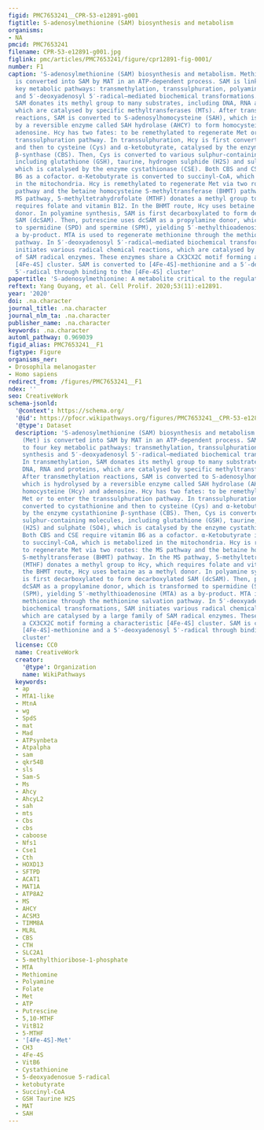 ```yaml
---
figid: PMC7653241__CPR-53-e12891-g001
figtitle: S‐adenosylmethionine (SAM) biosynthesis and metabolism
organisms:
- NA
pmcid: PMC7653241
filename: CPR-53-e12891-g001.jpg
figlink: pmc/articles/PMC7653241/figure/cpr12891-fig-0001/
number: F1
caption: 'S‐adenosylmethionine (SAM) biosynthesis and metabolism. Methionine (Met)
  is converted into SAM by MAT in an ATP‐dependent process. SAM is linked to four
  key metabolic pathways: transmethylation, transsulphuration, polyamine synthesis
  and 5′‐deoxyadenosyl 5′‐radical–mediated biochemical transformations. In transmethylation,
  SAM donates its methyl group to many substrates, including DNA, RNA and proteins,
  which are catalysed by specific methyltransferases (MTs). After transmethylation
  reactions, SAM is converted to S‐adenosylhomocysteine (SAH), which is hydrolysed
  by a reversible enzyme called SAH hydrolase (AHCY) to form homocysteine (Hcy) and
  adenosine. Hcy has two fates: to be remethylated to regenerate Met or to enter the
  transsulphuration pathway. In transsulphuration, Hcy is first converted to cystathionine
  and then to cysteine (Cys) and α‐ketobutyrate, catalysed by the enzyme cystathionine
  β‐synthase (CBS). Then, Cys is converted to various sulphur‐containing molecules,
  including glutathione (GSH), taurine, hydrogen sulphide (H2S) and sulphate (SO4),
  which is catalysed by the enzyme cystathionase (CSE). Both CBS and CSE require vitamin
  B6 as a cofactor. α‐Ketobutyrate is converted to succinyl‐CoA, which is metabolized
  in the mitochondria. Hcy is remethylated to regenerate Met via two routes: the MS
  pathway and the betaine homocysteine S‐methyltransferase (BHMT) pathway. In the
  MS pathway, 5‐methyltetrahydrofolate (MTHF) donates a methyl group to Hcy, which
  requires folate and vitamin B12. In the BHMT route, Hcy uses betaine as a methyl
  donor. In polyamine synthesis, SAM is first decarboxylated to form decarboxylated
  SAM (dcSAM). Then, putrescine uses dcSAM as a propylamine donor, which is transformed
  to spermidine (SPD) and spermine (SPM), yielding 5′‐methylthioadenosine (MTA) as
  a by‐product. MTA is used to regenerate methionine through the methionine salvation
  pathway. In 5′‐deoxyadenosyl 5′‐radical–mediated biochemical transformations, SAM
  initiates various radical chemical reactions, which are catalysed by a large family
  of SAM radical enzymes. These enzymes share a CX3CX2C motif forming a characteristic
  [4Fe‐4S] cluster. SAM is converted to [4Fe‐4S]‐methionine and a 5′‐deoxyadenosyl
  5′‐radical through binding to the [4Fe‐4S] cluster'
papertitle: 'S‐adenosylmethionine: A metabolite critical to the regulation of autophagy.'
reftext: Yang Ouyang, et al. Cell Prolif. 2020;53(11):e12891.
year: '2020'
doi: .na.character
journal_title: .na.character
journal_nlm_ta: .na.character
publisher_name: .na.character
keywords: .na.character
automl_pathway: 0.969039
figid_alias: PMC7653241__F1
figtype: Figure
organisms_ner:
- Drosophila melanogaster
- Homo sapiens
redirect_from: /figures/PMC7653241__F1
ndex: ''
seo: CreativeWork
schema-jsonld:
  '@context': https://schema.org/
  '@id': https://pfocr.wikipathways.org/figures/PMC7653241__CPR-53-e12891-g001.html
  '@type': Dataset
  description: 'S‐adenosylmethionine (SAM) biosynthesis and metabolism. Methionine
    (Met) is converted into SAM by MAT in an ATP‐dependent process. SAM is linked
    to four key metabolic pathways: transmethylation, transsulphuration, polyamine
    synthesis and 5′‐deoxyadenosyl 5′‐radical–mediated biochemical transformations.
    In transmethylation, SAM donates its methyl group to many substrates, including
    DNA, RNA and proteins, which are catalysed by specific methyltransferases (MTs).
    After transmethylation reactions, SAM is converted to S‐adenosylhomocysteine (SAH),
    which is hydrolysed by a reversible enzyme called SAH hydrolase (AHCY) to form
    homocysteine (Hcy) and adenosine. Hcy has two fates: to be remethylated to regenerate
    Met or to enter the transsulphuration pathway. In transsulphuration, Hcy is first
    converted to cystathionine and then to cysteine (Cys) and α‐ketobutyrate, catalysed
    by the enzyme cystathionine β‐synthase (CBS). Then, Cys is converted to various
    sulphur‐containing molecules, including glutathione (GSH), taurine, hydrogen sulphide
    (H2S) and sulphate (SO4), which is catalysed by the enzyme cystathionase (CSE).
    Both CBS and CSE require vitamin B6 as a cofactor. α‐Ketobutyrate is converted
    to succinyl‐CoA, which is metabolized in the mitochondria. Hcy is remethylated
    to regenerate Met via two routes: the MS pathway and the betaine homocysteine
    S‐methyltransferase (BHMT) pathway. In the MS pathway, 5‐methyltetrahydrofolate
    (MTHF) donates a methyl group to Hcy, which requires folate and vitamin B12. In
    the BHMT route, Hcy uses betaine as a methyl donor. In polyamine synthesis, SAM
    is first decarboxylated to form decarboxylated SAM (dcSAM). Then, putrescine uses
    dcSAM as a propylamine donor, which is transformed to spermidine (SPD) and spermine
    (SPM), yielding 5′‐methylthioadenosine (MTA) as a by‐product. MTA is used to regenerate
    methionine through the methionine salvation pathway. In 5′‐deoxyadenosyl 5′‐radical–mediated
    biochemical transformations, SAM initiates various radical chemical reactions,
    which are catalysed by a large family of SAM radical enzymes. These enzymes share
    a CX3CX2C motif forming a characteristic [4Fe‐4S] cluster. SAM is converted to
    [4Fe‐4S]‐methionine and a 5′‐deoxyadenosyl 5′‐radical through binding to the [4Fe‐4S]
    cluster'
  license: CC0
  name: CreativeWork
  creator:
    '@type': Organization
    name: WikiPathways
  keywords:
  - ap
  - MTA1-like
  - MtnA
  - wg
  - SpdS
  - mat
  - Mad
  - ATPsynbeta
  - Atpalpha
  - sam
  - qkr54B
  - sls
  - Sam-S
  - Ms
  - Ahcy
  - AhcyL2
  - sah
  - mts
  - Cbs
  - cbs
  - caboose
  - Nfs1
  - Cse1
  - Cth
  - HOXD13
  - SFTPD
  - ACAT1
  - MAT1A
  - ATP8A2
  - MS
  - AHCY
  - ACSM3
  - TIMM8A
  - MLRL
  - CBS
  - CTH
  - SLC2A1
  - 5-methylthioribose-1-phosphate
  - MTA
  - Methiomine
  - Polyamine
  - Folate
  - Met
  - ATP
  - Putrescine
  - 5,10-MTHF
  - VitB12
  - 5-MTHF
  - '[4Fe-4S]-Met'
  - CH3
  - 4Fe-4S
  - VitB6
  - Cystathionine
  - 5-deoxyadenosue 5-radical
  - ketobutyrate
  - Succinyl-CoA
  - GSH Taurine H2S
  - MAT
  - SAH
---
```

